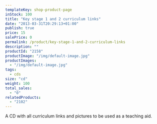 ```yaml
---
templateKey: shop-product-page
inStock: 100
title: "Key stage 1 and 2 curriculum links"
date: "2013-03-31T20:29:13+01:00"
publish: true
price: 15
salePrice: 0
permalink: /product/key-stage-1-and-2-curriculum-links
description: ""
productId: "2158"
productImage: "/img/default-image.jpg"
productImages:
  - "/img/default-image.jpg"
tags:
  - cds
size: "cd"
weight: 100
total_sales:
  - "0"
relatedProducts:
  - "2102"
---
```


A CD with all curriculum links and pictures to be used as a teaching aid.
